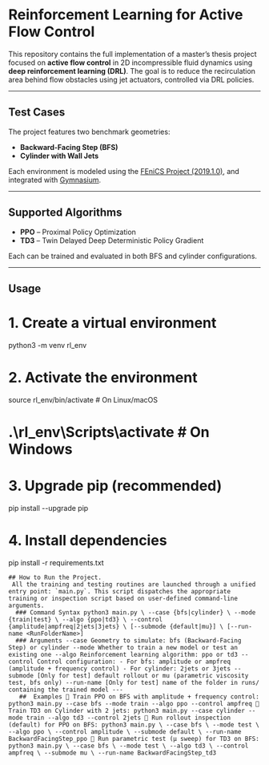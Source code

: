 # Reinforcement Learning for Active Flow Control

This repository contains the full implementation of a master’s thesis project focused on **active flow control** in 2D incompressible fluid dynamics using **deep reinforcement learning (DRL)**. The goal is to reduce the recirculation area behind flow obstacles using jet actuators, controlled via DRL policies.

---

## Test Cases

The project features two benchmark geometries:

- **Backward-Facing Step (BFS)**
- **Cylinder with Wall Jets**

Each environment is modeled using the [FEniCS Project (2019.1.0)](https://fenicsproject.org/), and integrated with [Gymnasium](https://github.com/Farama-Foundation/Gymnasium).

---

## Supported Algorithms

- **PPO** – Proximal Policy Optimization
- **TD3** – Twin Delayed Deep Deterministic Policy Gradient

Each can be trained and evaluated in both BFS and cylinder configurations.

---

## Usage

# 1. Create a virtual environment
python3 -m venv rl_env

# 2. Activate the environment
source rl_env/bin/activate  # On Linux/macOS
# .\rl_env\Scripts\activate  # On Windows

# 3. Upgrade pip (recommended)
pip install --upgrade pip

# 4. Install dependencies
pip install -r requirements.txt


<pre><code>## How to Run the Project.
 All the training and testing routines are launched through a unified entry point: `main.py`. This script dispatches the appropriate training or inspection script based on user-defined command-line arguments.
  ### Command Syntax python3 main.py \ --case {bfs|cylinder} \ --mode {train|test} \ --algo {ppo|td3} \ --control {amplitude|ampfreq|2jets|3jets} \ [--submode {default|mu}] \ [--run-name &lt;RunFolderName&gt;] 
  ### Arguments --case Geometry to simulate: bfs (Backward-Facing Step) or cylinder --mode Whether to train a new model or test an existing one --algo Reinforcement learning algorithm: ppo or td3 --control Control configuration: - For bfs: amplitude or ampfreq (amplitude + frequency control) - For cylinder: 2jets or 3jets --submode [Only for test] default rollout or mu (parametric viscosity test, bfs only) --run-name [Only for test] name of the folder in runs/ containing the trained model ---
   ##  Examples 🔹 Train PPO on BFS with amplitude + frequency control: python3 main.py --case bfs --mode train --algo ppo --control ampfreq 🔹 Train TD3 on Cylinder with 2 jets: python3 main.py --case cylinder --mode train --algo td3 --control 2jets 🔹 Run rollout inspection (default) for PPO on BFS: python3 main.py \ --case bfs \ --mode test \ --algo ppo \ --control amplitude \ --submode default \ --run-name BackwardFacingStep_ppo 🔹 Run parametric test (μ sweep) for TD3 on BFS: python3 main.py \ --case bfs \ --mode test \ --algo td3 \ --control ampfreq \ --submode mu \ --run-name BackwardFacingStep_td3 </code></pre>


